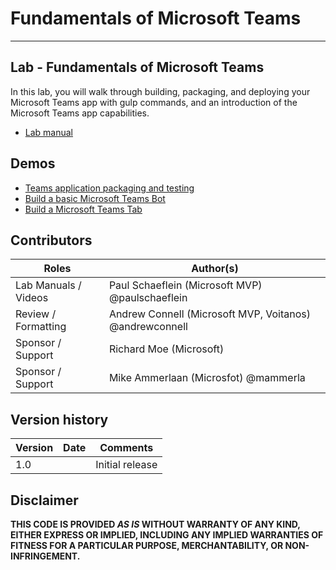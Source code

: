 # Fundamentals of Microsoft Teams
----------

## Lab - Fundamentals of Microsoft Teams

In this lab, you will walk through building, packaging, and deploying your Microsoft Teams app with gulp commands, and an introduction of the Microsoft Teams app capabilities.

- [Lab manual](./Lab.md)

## Demos

- [Teams application packaging and testing](./Demos/01%20-%20teams-app1)
- [Build a basic Microsoft Teams Bot](./Demos/02%20-%20teams-bot1)
- [Build a Microsoft Teams Tab](./Demos/03%20-%20teams-app1)

## Contributors

|        Roles         |                        Author(s)                        |
| -------------------- | ------------------------------------------------------- |
| Lab Manuals / Videos | Paul Schaeflein (Microsoft MVP) @paulschaeflein         |
| Review / Formatting  | Andrew Connell (Microsoft MVP, Voitanos) @andrewconnell |
| Sponsor / Support    | Richard Moe (Microsoft)                                 |
| Sponsor / Support    | Mike Ammerlaan (Microsfot) @mammerla                    |

## Version history

| Version | Date |    Comments     |
| ------- | ---- | --------------- |
| 1.0     |      | Initial release |

## Disclaimer
**THIS CODE IS PROVIDED *AS IS* WITHOUT WARRANTY OF ANY KIND, EITHER EXPRESS OR IMPLIED, INCLUDING ANY IMPLIED WARRANTIES OF FITNESS FOR A PARTICULAR PURPOSE, MERCHANTABILITY, OR NON-INFRINGEMENT.**
